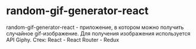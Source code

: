 # random-gif-generator-react
random-gif-generator-react - приложение, в котором можно получить случайное gif-изображение. Для получения изображения используется API Giphy. Стек: React - React Router - Redux